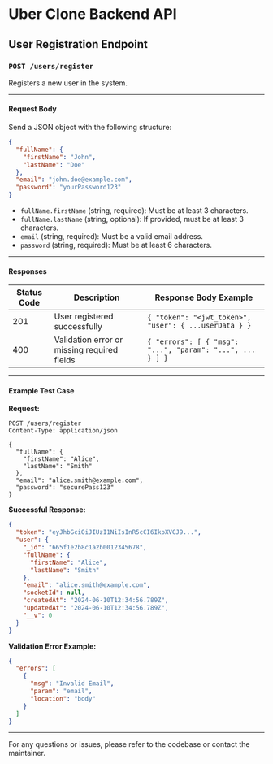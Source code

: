 # Uber Clone Backend API

## User Registration Endpoint

### `POST /users/register`

Registers a new user in the system.

---

#### **Request Body**

Send a JSON object with the following structure:

```json
{
  "fullName": {
    "firstName": "John",
    "lastName": "Doe"
  },
  "email": "john.doe@example.com",
  "password": "yourPassword123"
}
```

- `fullName.firstName` (string, required): Must be at least 3 characters.
- `fullName.lastName` (string, optional): If provided, must be at least 3 characters.
- `email` (string, required): Must be a valid email address.
- `password` (string, required): Must be at least 6 characters.

---

#### **Responses**

| Status Code | Description                                      | Response Body Example                                      |
|-------------|--------------------------------------------------|------------------------------------------------------------|
| 201         | User registered successfully                     | `{ "token": "<jwt_token>", "user": { ...userData } }`      |
| 400         | Validation error or missing required fields       | `{ "errors": [ { "msg": "...", "param": "...", ... } ] }`  |

---

#### **Example Test Case**

**Request:**

```http
POST /users/register
Content-Type: application/json

{
  "fullName": {
    "firstName": "Alice",
    "lastName": "Smith"
  },
  "email": "alice.smith@example.com",
  "password": "securePass123"
}
```

**Successful Response:**

```json
{
  "token": "eyJhbGciOiJIUzI1NiIsInR5cCI6IkpXVCJ9...",
  "user": {
    "_id": "665f1e2b8c1a2b0012345678",
    "fullName": {
      "firstName": "Alice",
      "lastName": "Smith"
    },
    "email": "alice.smith@example.com",
    "socketId": null,
    "createdAt": "2024-06-10T12:34:56.789Z",
    "updatedAt": "2024-06-10T12:34:56.789Z",
    "__v": 0
  }
}
```

**Validation Error Example:**

```json
{
  "errors": [
    {
      "msg": "Invalid Email",
      "param": "email",
      "location": "body"
    }
  ]
}
```

---

For any questions or issues, please refer to the codebase or contact the maintainer.